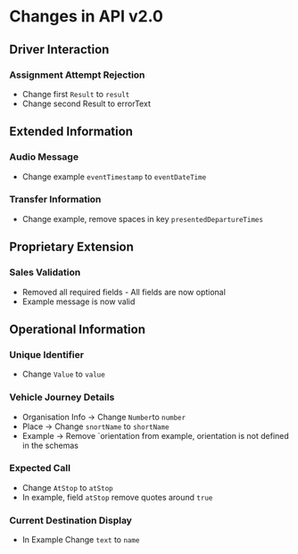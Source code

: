 # Changes in API v2.0
## Driver Interaction
### Assignment Attempt Rejection
- Change first `Result` to `result`
- Change second Result to errorText
## Extended Information
### Audio Message
- Change example `eventTimestamp` to `eventDateTime`
### Transfer Information
- Change example, remove spaces in key `presentedDepartureTimes`
## Proprietary Extension
### Sales Validation
- Removed all required fields - All fields are now optional
- Example message is now valid
## Operational Information
### Unique Identifier
- Change `Value` to `value`
### Vehicle Journey Details
- Organisation Info -> Change `Number`to `number`
- Place -> Change `snortName` to `shortName`
- Example -> Remove `orientation from example, orientation is not defined in the schemas
### Expected Call
- Change `AtStop` to `atStop`
- In example, field `atStop` remove quotes around `true`
### Current Destination Display
- In Example Change `text` to `name`
